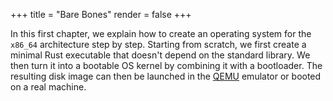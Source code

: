 +++
title = "Bare Bones"
render = false
+++

In this first chapter, we explain how to create an operating system for the `x86_64` architecture step by step.
Starting from scratch, we first create a minimal Rust executable that doesn't depend on the standard library.
We then turn it into a bootable OS kernel by combining it with a bootloader.
The resulting disk image can then be launched in the [QEMU](https://www.qemu.org/) emulator or booted on a real machine.

